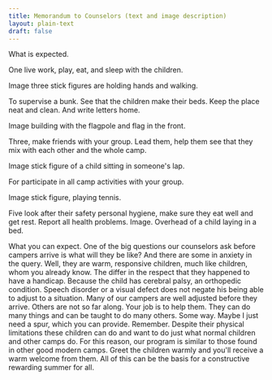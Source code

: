 ```yaml
---
title: Memorandum to Counselors (text and image description)
layout: plain-text
draft: false
---
```

What is expected. 

One live work, play, eat, and sleep with the children. 

Image three stick figures are holding hands and walking. 

To supervise a bunk. See that the children make their beds. Keep the place neat and clean. And write letters home. 

Image building with the flagpole and flag in the front. 

Three, make friends with your group. Lead them, help them see that they mix with each other and the whole camp. 

Image stick figure of a child sitting in someone's lap. 

For participate in all camp activities with your group. 

Image stick figure, playing tennis. 

Five look after their safety personal hygiene, make sure they eat well and get rest. Report all health problems. Image. Overhead of a child laying in a bed. 

What you can expect. One of the big questions our counselors ask before campers arrive is what will they be like? And there are some in anxiety in the query. Well, they are warm, responsive children, much like children, whom you already know. The differ in the respect that they happened to have a handicap. Because the child has cerebral palsy, an orthopedic condition. Speech disorder or a visual defect does not negate his being able to adjust to a situation. Many of our campers are well adjusted before they arrive. Others are not so far along. Your job is to help them. They can do many things and can be taught to do many others. Some way. Maybe I just need a spur, which you can provide. Remember. Despite their physical limitations these children can do and want to do just what normal children and other camps do. For this reason, our program is similar to those found in other good modern camps. Greet the children warmly and you'll receive a warm welcome from them. All of this can be the basis for a constructive rewarding summer for all.
